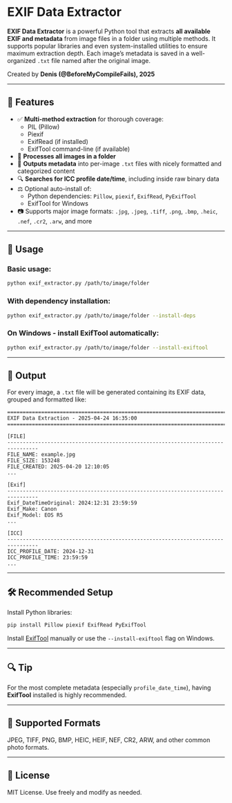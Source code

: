 # EXIF Data Extractor

**EXIF Data Extractor** is a powerful Python tool that extracts **all available EXIF and metadata** from image files in a folder using multiple methods. It supports popular libraries and even system-installed utilities to ensure maximum extraction depth. Each image’s metadata is saved in a well-organized `.txt` file named after the original image.

Created by **Denis (@BeforeMyCompileFails), 2025**

---

## 📆 Features

- ✅ **Multi-method extraction** for thorough coverage:
  - PIL (Pillow)
  - Piexif
  - ExifRead (if installed)
  - ExifTool command-line (if available)
- 📂 **Processes all images in a folder**
- 📄 **Outputs metadata** into per-image `.txt` files with nicely formatted and categorized content
- 🔍 **Searches for ICC profile date/time**, including inside raw binary data
- ⚖ Optional auto-install of:
  - Python dependencies: `Pillow`, `piexif`, `ExifRead`, `PyExifTool`
  - ExifTool for Windows
- 📷 Supports major image formats: `.jpg`, `.jpeg`, `.tiff`, `.png`, `.bmp`, `.heic`, `.nef`, `.cr2`, `.arw`, and more

---

## 🚀 Usage

### Basic usage:
```bash
python exif_extractor.py /path/to/image/folder
```

### With dependency installation:
```bash
python exif_extractor.py /path/to/image/folder --install-deps
```

### On Windows - install ExifTool automatically:
```bash
python exif_extractor.py /path/to/image/folder --install-exiftool
```

---

## 📝 Output

For every image, a `.txt` file will be generated containing its EXIF data, grouped and formatted like:

```
================================================================================
EXIF Data Extraction - 2025-04-24 16:35:00
================================================================================

[FILE]
--------------------------------------------------------------------------------
FILE_NAME: example.jpg
FILE_SIZE: 153248
FILE_CREATED: 2025-04-20 12:10:05
...

[Exif]
--------------------------------------------------------------------------------
Exif_DateTimeOriginal: 2024:12:31 23:59:59
Exif_Make: Canon
Exif_Model: EOS R5
...

[ICC]
--------------------------------------------------------------------------------
ICC_PROFILE_DATE: 2024-12-31
ICC_PROFILE_TIME: 23:59:59
...
```

---

## 🛠 Recommended Setup

Install Python libraries:
```bash
pip install Pillow piexif ExifRead PyExifTool
```

Install [ExifTool](https://exiftool.org/) manually or use the `--install-exiftool` flag on Windows.

---

## 🔍 Tip

For the most complete metadata (especially `profile_date_time`), having **ExifTool** installed is highly recommended.

---

## 📂 Supported Formats

JPEG, TIFF, PNG, BMP, HEIC, HEIF, NEF, CR2, ARW, and other common photo formats.

---

## 📄 License

MIT License. Use freely and modify as needed.

